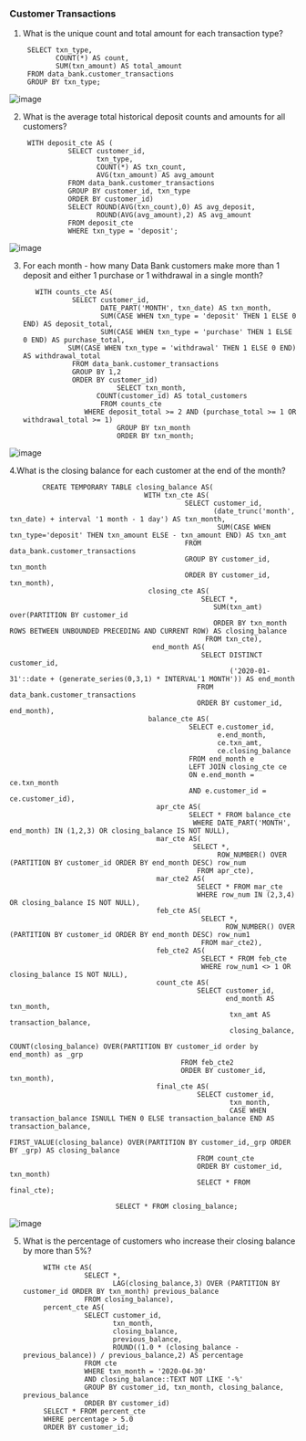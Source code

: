 ### Customer Transactions

1. What is the unique count and total amount for each transaction type?

        SELECT txn_type,
               COUNT(*) AS count,
               SUM(txn_amount) AS total_amount
        FROM data_bank.customer_transactions
        GROUP BY txn_type;
	
![image](https://user-images.githubusercontent.com/104596844/176982257-45b02080-53e6-4b4e-83e6-1a4bdba10ed9.png)

2. What is the average total historical deposit counts and amounts for all customers?

        WITH deposit_cte AS (
                  SELECT customer_id, 
                         txn_type, 
                         COUNT(*) AS txn_count, 
		                 AVG(txn_amount) AS avg_amount
                  FROM data_bank.customer_transactions
                  GROUP BY customer_id, txn_type
                  ORDER BY customer_id)
                  SELECT ROUND(AVG(txn_count),0) AS avg_deposit, 
                         ROUND(AVG(avg_amount),2) AS avg_amount
                  FROM deposit_cte
                  WHERE txn_type = 'deposit';
		  
![image](https://user-images.githubusercontent.com/104596844/176982312-9da5088e-93be-456e-9a0b-80b317a30a7a.png)

3. For each month - how many Data Bank customers make more than 1 deposit and either 1 purchase or 1 withdrawal in a single month?

          WITH counts_cte AS(
                   SELECT customer_id,
                          DATE_PART('MONTH', txn_date) AS txn_month,
                          SUM(CASE WHEN txn_type = 'deposit' THEN 1 ELSE 0 END) AS deposit_total,
                          SUM(CASE WHEN txn_type = 'purchase' THEN 1 ELSE 0 END) AS purchase_total,
		          SUM(CASE WHEN txn_type = 'withdrawal' THEN 1 ELSE 0 END) AS withdrawal_total      
                   FROM data_bank.customer_transactions
                   GROUP BY 1,2
                   ORDER BY customer_id)
                              SELECT txn_month,
			             COUNT(customer_id) AS total_customers
	                      FROM counts_cte
		              WHERE deposit_total >= 2 AND (purchase_total >= 1 OR withdrawal_total >= 1)
                              GROUP BY txn_month
                              ORDER BY txn_month;
			      
![image](https://user-images.githubusercontent.com/104596844/176982337-55a6f283-c64a-4d20-9ba0-cbbf3a9c30f2.png)
                 
4.What is the closing balance for each customer at the end of the month?

            CREATE TEMPORARY TABLE closing_balance AS(
                                     WITH txn_cte AS(
                                               SELECT customer_id,
                                                      (date_trunc('month', txn_date) + interval '1 month - 1 day') AS txn_month,
                                                       SUM(CASE WHEN txn_type='deposit' THEN txn_amount ELSE - txn_amount END) AS txn_amt 
                                               FROM data_bank.customer_transactions
                                               GROUP BY customer_id, txn_month
                                               ORDER BY customer_id, txn_month),
                                      closing_cte AS(
                                                   SELECT *,
	                                                  SUM(txn_amt) over(PARTITION BY customer_id
	                                                  ORDER BY txn_month ROWS BETWEEN UNBOUNDED PRECEDING AND CURRENT ROW) AS closing_balance
                                                    FROM txn_cte),
                                       end_month AS(
                                                   SELECT DISTINCT customer_id,
                                                          ('2020-01-31'::date + (generate_series(0,3,1) * INTERVAL'1 MONTH')) AS end_month
                                                  FROM data_bank.customer_transactions
                                                  ORDER BY customer_id, end_month),
                                      balance_cte AS(
                                                SELECT e.customer_id,
                                                       e.end_month,
                                                       ce.txn_amt,
                                                       ce.closing_balance
                                                FROM end_month e
                                                LEFT JOIN closing_cte ce
                                                ON e.end_month = ce.txn_month
                                                AND e.customer_id = ce.customer_id),
                                        apr_cte AS(                 
                                                SELECT * FROM balance_cte
                                                 WHERE DATE_PART('MONTH', end_month) IN (1,2,3) OR closing_balance IS NOT NULL),
                                        mar_cte AS(
                                                 SELECT *,
                                                       ROW_NUMBER() OVER (PARTITION BY customer_id ORDER BY end_month DESC) row_num
                                                  FROM apr_cte),
                                        mar_cte2 AS(
                                                  SELECT * FROM mar_cte
                                                  WHERE row_num IN (2,3,4) OR closing_balance IS NOT NULL),
                                        feb_cte AS(
                                                   SELECT *,
                                                         ROW_NUMBER() OVER (PARTITION BY customer_id ORDER BY end_month DESC) row_num1
                                                   FROM mar_cte2),
                                        feb_cte2 AS(
                                                   SELECT * FROM feb_cte
                                                   WHERE row_num1 <> 1 OR closing_balance IS NOT NULL),
                                        count_cte AS(
                                                  SELECT customer_id,
                                                         end_month AS txn_month,
                                                          txn_amt AS transaction_balance,
                                                          closing_balance,
                                                         COUNT(closing_balance) OVER(PARTITION BY customer_id order by end_month) as _grp
                                              FROM feb_cte2
                                              ORDER BY customer_id, txn_month),
                                        final_cte AS(
                                                  SELECT customer_id,
                                                          txn_month,
                                                          CASE WHEN transaction_balance ISNULL THEN 0 ELSE transaction_balance END AS transaction_balance,
                                                          FIRST_VALUE(closing_balance) OVER(PARTITION BY customer_id,_grp ORDER BY _grp) AS closing_balance
                                                  FROM count_cte
                                                  ORDER BY customer_id, txn_month)
                                                  SELECT * FROM final_cte);

                              SELECT * FROM closing_balance;
			      
![image](https://user-images.githubusercontent.com/104596844/176982467-eb65338e-46f0-4a2d-b851-af3b9ed6dc94.png)

5. What is the percentage of customers who increase their closing balance by more than 5%?

            WITH cte AS(
                      SELECT *,
                             LAG(closing_balance,3) OVER (PARTITION BY customer_id ORDER BY txn_month) previous_balance
                      FROM closing_balance),
            percent_cte AS(
                      SELECT customer_id, 
                             txn_month, 
                             closing_balance, 
                             previous_balance, 
                             ROUND((1.0 * (closing_balance - previous_balance)) / previous_balance,2) AS percentage
                      FROM cte  
                      WHERE txn_month = '2020-04-30'
                      AND closing_balance::TEXT NOT LIKE '-%'
                      GROUP BY customer_id, txn_month, closing_balance, previous_balance
                      ORDER BY customer_id)
            SELECT * FROM percent_cte 
            WHERE percentage > 5.0
            ORDER BY customer_id;
